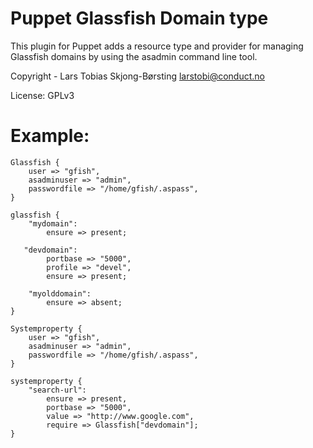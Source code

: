 Puppet Glassfish Domain type
============================

This plugin for Puppet adds a resource type and provider for managing Glassfish
domains by using the asadmin command line tool.

Copyright - Lars Tobias Skjong-Børsting <larstobi@conduct.no>

License: GPLv3

Example:
========

    Glassfish {
        user => "gfish",
        asadminuser => "admin",
        passwordfile => "/home/gfish/.aspass", 
    }   
    
    glassfish {
        "mydomain":
            ensure => present;

       "devdomain":
            portbase => "5000",
            profile => "devel",
            ensure => present;
    
        "myolddomain":
            ensure => absent;
    }
    
    Systemproperty {
        user => "gfish",
        asadminuser => "admin",
        passwordfile => "/home/gfish/.aspass",
    }
    
    systemproperty {
        "search-url":
            ensure => present,
            portbase => "5000",
            value => "http://www.google.com",
            require => Glassfish["devdomain"];
    }
